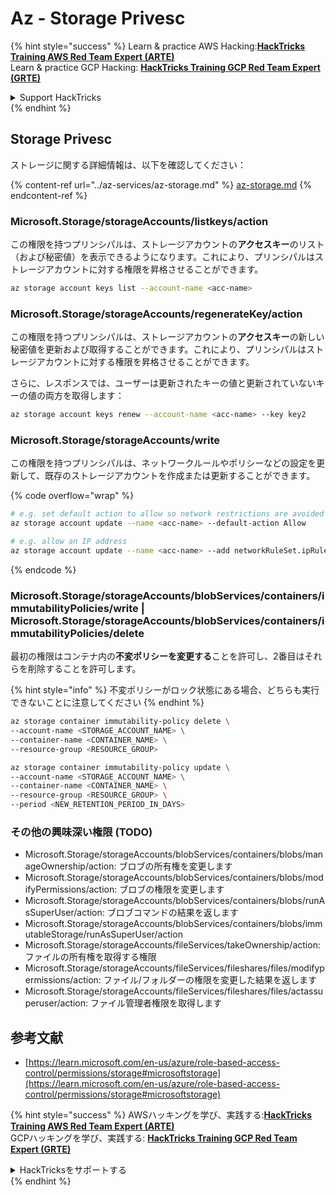 # Az - Storage Privesc

{% hint style="success" %}
Learn & practice AWS Hacking:<img src="../../../.gitbook/assets/image (1) (1) (1).png" alt="" data-size="line">[**HackTricks Training AWS Red Team Expert (ARTE)**](https://training.hacktricks.xyz/courses/arte)<img src="../../../.gitbook/assets/image (1) (1) (1).png" alt="" data-size="line">\
Learn & practice GCP Hacking: <img src="../../../.gitbook/assets/image (2).png" alt="" data-size="line">[**HackTricks Training GCP Red Team Expert (GRTE)**<img src="../../../.gitbook/assets/image (2).png" alt="" data-size="line">](https://training.hacktricks.xyz/courses/grte)

<details>

<summary>Support HackTricks</summary>

* Check the [**subscription plans**](https://github.com/sponsors/carlospolop)!
* **Join the** 💬 [**Discord group**](https://discord.gg/hRep4RUj7f) or the [**telegram group**](https://t.me/peass) or **follow** us on **Twitter** 🐦 [**@hacktricks\_live**](https://twitter.com/hacktricks_live)**.**
* **Share hacking tricks by submitting PRs to the** [**HackTricks**](https://github.com/carlospolop/hacktricks) and [**HackTricks Cloud**](https://github.com/carlospolop/hacktricks-cloud) github repos.

</details>
{% endhint %}

## Storage Privesc

ストレージに関する詳細情報は、以下を確認してください：

{% content-ref url="../az-services/az-storage.md" %}
[az-storage.md](../az-services/az-storage.md)
{% endcontent-ref %}

### Microsoft.Storage/storageAccounts/listkeys/action

この権限を持つプリンシパルは、ストレージアカウントの**アクセスキー**のリスト（および秘密値）を表示できるようになります。これにより、プリンシパルはストレージアカウントに対する権限を昇格させることができます。
```bash
az storage account keys list --account-name <acc-name>
```
### Microsoft.Storage/storageAccounts/regenerateKey/action

この権限を持つプリンシパルは、ストレージアカウントの**アクセスキー**の新しい秘密値を更新および取得することができます。これにより、プリンシパルはストレージアカウントに対する権限を昇格させることができます。

さらに、レスポンスでは、ユーザーは更新されたキーの値と更新されていないキーの値の両方を取得します：
```bash
az storage account keys renew --account-name <acc-name> --key key2
```
### Microsoft.Storage/storageAccounts/write

この権限を持つプリンシパルは、ネットワークルールやポリシーなどの設定を更新して、既存のストレージアカウントを作成または更新することができます。

{% code overflow="wrap" %}
```bash
# e.g. set default action to allow so network restrictions are avoided
az storage account update --name <acc-name> --default-action Allow

# e.g. allow an IP address
az storage account update --name <acc-name> --add networkRuleSet.ipRules value=<ip-address>
```
{% endcode %}

### Microsoft.Storage/storageAccounts/blobServices/containers/immutabilityPolicies/write | Microsoft.Storage/storageAccounts/blobServices/containers/immutabilityPolicies/delete

最初の権限はコンテナ内の**不変ポリシーを変更する**ことを許可し、2番目はそれらを削除することを許可します。

{% hint style="info" %}
不変ポリシーがロック状態にある場合、どちらも実行できないことに注意してください
{% endhint %}
```bash
az storage container immutability-policy delete \
--account-name <STORAGE_ACCOUNT_NAME> \
--container-name <CONTAINER_NAME> \
--resource-group <RESOURCE_GROUP>

az storage container immutability-policy update \
--account-name <STORAGE_ACCOUNT_NAME> \
--container-name <CONTAINER_NAME> \
--resource-group <RESOURCE_GROUP> \
--period <NEW_RETENTION_PERIOD_IN_DAYS>
```
### その他の興味深い権限 (TODO)

* Microsoft.Storage/storageAccounts/blobServices/containers/blobs/manageOwnership/action: ブロブの所有権を変更します
* Microsoft.Storage/storageAccounts/blobServices/containers/blobs/modifyPermissions/action: ブロブの権限を変更します
* Microsoft.Storage/storageAccounts/blobServices/containers/blobs/runAsSuperUser/action: ブロブコマンドの結果を返します
* Microsoft.Storage/storageAccounts/blobServices/containers/blobs/immutableStorage/runAsSuperUser/action
* Microsoft.Storage/storageAccounts/fileServices/takeOwnership/action: ファイルの所有権を取得する権限
* Microsoft.Storage/storageAccounts/fileServices/fileshares/files/modifypermissions/action: ファイル/フォルダーの権限を変更した結果を返します
* Microsoft.Storage/storageAccounts/fileServices/fileshares/files/actassuperuser/action: ファイル管理者権限を取得します

## 参考文献

* [https://learn.microsoft.com/en-us/azure/role-based-access-control/permissions/storage#microsoftstorage](https://learn.microsoft.com/en-us/azure/role-based-access-control/permissions/storage#microsoftstorage)

{% hint style="success" %}
AWSハッキングを学び、実践する:<img src="../../../.gitbook/assets/image (1) (1) (1).png" alt="" data-size="line">[**HackTricks Training AWS Red Team Expert (ARTE)**](https://training.hacktricks.xyz/courses/arte)<img src="../../../.gitbook/assets/image (1) (1) (1).png" alt="" data-size="line">\
GCPハッキングを学び、実践する: <img src="../../../.gitbook/assets/image (2).png" alt="" data-size="line">[**HackTricks Training GCP Red Team Expert (GRTE)**<img src="../../../.gitbook/assets/image (2).png" alt="" data-size="line">](https://training.hacktricks.xyz/courses/grte)

<details>

<summary>HackTricksをサポートする</summary>

* [**サブスクリプションプラン**](https://github.com/sponsors/carlospolop)を確認してください!
* **💬 [**Discordグループ**](https://discord.gg/hRep4RUj7f)または[**Telegramグループ**](https://t.me/peass)に参加するか、**Twitter** 🐦 [**@hacktricks\_live**](https://twitter.com/hacktricks_live)**をフォローしてください。**
* **[**HackTricks**](https://github.com/carlospolop/hacktricks)および[**HackTricks Cloud**](https://github.com/carlospolop/hacktricks-cloud)のGitHubリポジトリにPRを提出してハッキングトリックを共有してください。**

</details>
{% endhint %}
